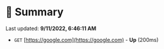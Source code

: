 # 📖 Summary
Last updated: **9/11/2022, 6:46:11 AM**

- `GET` [https://google.com](https://google.com) - **Up** (200ms)
